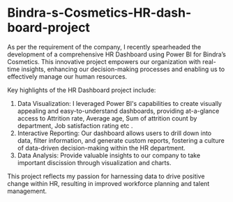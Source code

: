 # Bindra-s-Cosmetics-HR-dash-board-project

As per the requirement of the company, I recently spearheaded the development of a comprehensive HR Dashboard using Power BI for Bindra’s Cosmetics. This innovative project empowers our organization with real-time insights, enhancing our decision-making processes and enabling us to effectively manage our human resources.

Key highlights of the HR Dashboard project include:
1)	Data Visualization: I leveraged Power BI's capabilities to create visually appealing and easy-to-understand dashboards, providing at-a-glance access to Attrition rate, Average age, Sum of attrition count by 
    department, Job satisfaction rating etc .
2)	Interactive Reporting: Our dashboard allows users to drill down into data, filter information, and generate custom reports, fostering a culture of data-driven decision-making within the HR department.
3)	Data Analysis: Provide valuable insights to our company to take important discission through visualization and charts.  

This project reflects my passion for harnessing data to drive positive change within HR, resulting in improved workforce planning and talent management. 

